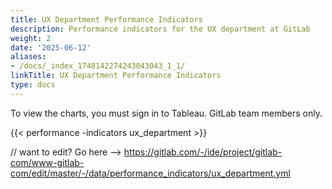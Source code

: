 ```yaml
---
title: UX Department Performance Indicators
description: Performance indicators for the UX department at GitLab
weight: 2
date: '2025-06-12'
aliases:
- /docs/_index_1748142274243043043_1_1/
linkTitle: UX Department Performance Indicators
type: docs
---
```


To view the charts, you must sign in to Tableau. GitLab team members only.

{{< performance -indicators ux_department >}}

// want to edit? Go here --> https://gitlab.com/-/ide/project/gitlab-com/www-gitlab-com/edit/master/-/data/performance_indicators/ux_department.yml
